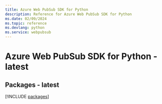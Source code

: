 ```yaml
---
title: Azure Web PubSub SDK for Python
description: Reference for Azure Web PubSub SDK for Python
ms.date: 02/09/2024
ms.topic: reference
ms.devlang: python
ms.service: webpubsub
---
```

# Azure Web PubSub SDK for Python - latest
## Packages - latest
[!INCLUDE [packages](web-pubsub-index.md)]